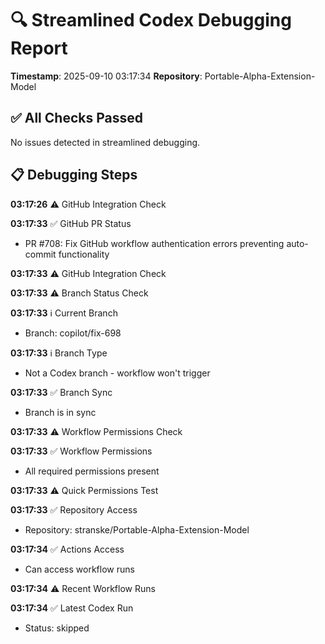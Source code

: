 # 🔍 Streamlined Codex Debugging Report

**Timestamp**: 2025-09-10 03:17:34
**Repository**: Portable-Alpha-Extension-Model

## ✅ All Checks Passed
No issues detected in streamlined debugging.

## 📋 Debugging Steps
**03:17:26** ⚠️ GitHub Integration Check

**03:17:33** ✅ GitHub PR Status
  - PR #708: Fix GitHub workflow authentication errors preventing auto-commit functionality

**03:17:33** ⚠️ GitHub Integration Check

**03:17:33** ⚠️ Branch Status Check

**03:17:33** ℹ️ Current Branch
  - Branch: copilot/fix-698

**03:17:33** ℹ️ Branch Type
  - Not a Codex branch - workflow won't trigger

**03:17:33** ✅ Branch Sync
  - Branch is in sync

**03:17:33** ⚠️ Workflow Permissions Check

**03:17:33** ✅ Workflow Permissions
  - All required permissions present

**03:17:33** ⚠️ Quick Permissions Test

**03:17:33** ✅ Repository Access
  - Repository: stranske/Portable-Alpha-Extension-Model

**03:17:34** ✅ Actions Access
  - Can access workflow runs

**03:17:34** ⚠️ Recent Workflow Runs

**03:17:34** ✅ Latest Codex Run
  - Status: skipped
